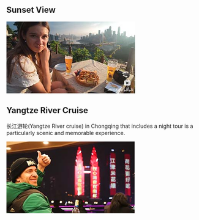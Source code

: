 ## Sunset View

<Youtube href="https://youtu.be/ek8eN4VxbjA?si=aB3YnHZYmWuVE7RT&t=960" title="Chongqing - CHINA'S MEGA CITY - YOU haven't heard of! 🇨🇳 - Joel Friend">
<img src="../assets/youtube/chongqing-chinas-mega-city-you-havent-heard-of.jpg" alt="Chongqing - CHINA'S MEGA CITY - YOU haven't heard of! 🇨🇳 - Joel Friend" />
</Youtube>

## Yangtze River Cruise

<Speech>长江游轮</Speech>(Yangtze River cruise) in Chongqing that includes a night tour is a particularly scenic and memorable experience.

<Youtube href="https://youtu.be/hCgd58A-tFU?si=j-uNzN0_0qhQfxFK&t=997" title="INSIDE CHINA’S MONSTER CITY: Chongqing 🇨🇳 - JetLag Warriors">
<img src="../assets/youtube/inside-chinas-monster-city.jpg" alt="INSIDE CHINA’S MONSTER CITY: Chongqing 🇨🇳 - JetLag Warriors" />
</Youtube>
